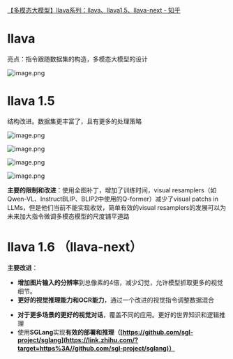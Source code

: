 [【多模态大模型】llava系列：llava、llava1.5、llava-next - 知乎](https://zhuanlan.zhihu.com/p/695100288)

# llava

亮点：指令跟随数据集的构造，多模态大模型的设计

![image.png](https://youki-1330066034.cos.ap-guangzhou.myqcloud.com/machine-learning/202503081612615.png)

# llava 1.5

结构改进。数据集更丰富了，且有更多的处理策略

![image.png](https://youki-1330066034.cos.ap-guangzhou.myqcloud.com/machine-learning/202503081619767.png)

![image.png](https://youki-1330066034.cos.ap-guangzhou.myqcloud.com/machine-learning/202503081627635.png)


![image.png](https://youki-1330066034.cos.ap-guangzhou.myqcloud.com/machine-learning/202503081620703.png)


![image.png](https://youki-1330066034.cos.ap-guangzhou.myqcloud.com/machine-learning/202503081623009.png)

**主要的限制和改进**：使用全图补丁，增加了训练时间，visual resamplers（如Qwen-VL、InstructBLIP、BLIP2中使用的Q-former）减少了visual patchs in LLMs，但是他们当前不能实现收敛，简单有效的visual resamplers的发展可以为未来加大指令微调多模态模型的尺度铺平道路

# llava 1.6 （llava-next）

**主要改进**：
* **增加图片输入的分辨率**到总像素的4倍，减少幻觉，允许模型抓取更多的视觉细节。
* **更好的视觉推理能力和OCR能力**，通过一个改进的视觉指令调整数据混合
- **对于更多场景的更好的视觉对话**，覆盖不同的应用。更好的世界知识和逻辑推理
- 使用**SGLang**实现**有效的部署和推理（[https://github.com/sgl-project/sglang](https://link.zhihu.com/?target=https%3A//github.com/sgl-project/sglang)）**

